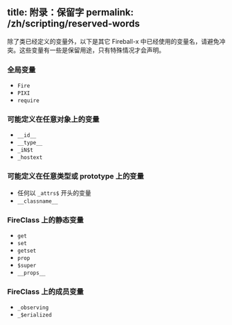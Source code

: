 title: 附录：保留字
permalink: /zh/scripting/reserved-words
---

除了类已经定义的变量外，以下是其它 Fireball-x 中已经使用的变量名，请避免冲突。这些变量有一些是保留用途，只有特殊情况才会声明。

### 全局变量

- `Fire`
- `PIXI`
- `require`

### 可能定义在任意对象上的变量

- `__id__`
- `__type__`
- `_iN$t`
- `_hostext`

### 可能定义在任意类型或 prototype 上的变量

- 任何以 `_attrs$` 开头的变量
- `__classname__`

### FireClass 上的静态变量

- `get`
- `set`
- `getset`
- `prop`
- `$super`
- `__props__`

### FireClass 上的成员变量

- `_observing`
- `_$erialized`
